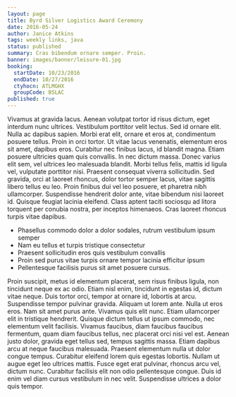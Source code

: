 ```yaml
---
layout: page
title: Byrd Silver Logistics Award Ceremony
date: 2016-05-24
author: Janice Atkins
tags: weekly links, java
status: published
summary: Cras bibendum ornare semper. Proin.
banner: images/banner/leisure-01.jpg
booking:
  startDate: 10/23/2016
  endDate: 10/27/2016
  ctyhocn: ATLMGHX
  groupCode: BSLAC
published: true
---
```

Vivamus at gravida lacus. Aenean volutpat tortor id risus dictum, eget interdum nunc ultrices. Vestibulum porttitor velit lectus. Sed id ornare elit. Nulla ac dapibus sapien. Morbi erat elit, ornare et eros at, condimentum posuere tellus. Proin in orci tortor. Ut vitae lacus venenatis, elementum eros sit amet, dapibus eros. Curabitur nec finibus lacus, id blandit magna. Etiam posuere ultricies quam quis convallis.
In nec dictum massa. Donec varius elit sem, vel ultrices leo malesuada blandit. Morbi tellus felis, mattis id ligula vel, vulputate porttitor nisi. Praesent consequat viverra sollicitudin. Sed gravida, orci at laoreet rhoncus, dolor tortor semper lacus, vitae sagittis libero tellus eu leo. Proin finibus dui vel leo posuere, et pharetra nibh ullamcorper. Suspendisse hendrerit dolor ante, vitae bibendum nisi laoreet id. Quisque feugiat lacinia eleifend. Class aptent taciti sociosqu ad litora torquent per conubia nostra, per inceptos himenaeos. Cras laoreet rhoncus turpis vitae dapibus.

* Phasellus commodo dolor a dolor sodales, rutrum vestibulum ipsum semper
* Nam eu tellus et turpis tristique consectetur
* Praesent sollicitudin eros quis vestibulum convallis
* Proin sed purus vitae turpis ornare tempor lacinia efficitur ipsum
* Pellentesque facilisis purus sit amet posuere cursus.

Proin suscipit, metus id elementum placerat, sem risus finibus ligula, non tincidunt neque ex ac odio. Etiam nisl enim, tincidunt in egestas id, dictum vitae neque. Duis tortor orci, tempor at ornare id, lobortis at arcu. Suspendisse tempor pulvinar gravida. Aliquam ut lorem ante. Nulla ut eros eros. Nam sit amet purus ante. Vivamus quis elit nunc.
Etiam ullamcorper elit in tristique hendrerit. Quisque dictum tellus ut ipsum commodo, nec elementum velit facilisis. Vivamus faucibus, diam faucibus faucibus fermentum, quam diam faucibus tellus, nec placerat orci nisi vel est. Aenean justo dolor, gravida eget tellus sed, tempus sagittis massa. Etiam dapibus arcu at neque faucibus malesuada. Praesent elementum nulla ut dolor congue tempus. Curabitur eleifend lorem quis egestas lobortis. Nullam ut augue eget leo ultrices mattis. Fusce eget erat pulvinar, rhoncus arcu vel, dictum nunc. Curabitur facilisis elit non odio pellentesque congue. Duis id enim vel diam cursus vestibulum in nec velit. Suspendisse ultrices a dolor quis tempor.
